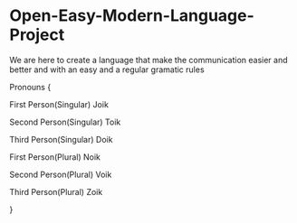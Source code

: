 # Open-Easy-Modern-Language-Project
We are here to create a language that make the communication easier and better and with an easy and a regular gramatic rules

Pronouns
{


First Person(Singular)
Joik

Second Person(Singular)
Toik

Third Person(Singular)
Doik

First Person(Plural)
Noik

Second Person(Plural)
Voik

Third Person(Plural)
Zoik


}
